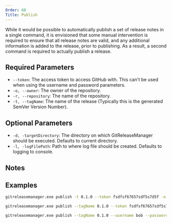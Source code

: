 ```yaml
---
Order: 60
Title: Publish
---
```


While it would be possible to automatically publish a set of release notes in a
single command, it is envisioned that some manual intervention is required to
ensure that all release notes are valid, and any additional information is added
to the release, prior to publishing. As a result, a second command is required
to actually publish a release.

## **Required Parameters**

- `--token`: The access token to access GitHub with. This can't be used when
    using the username and password parameters.
- `-o, --owner`: The owner of the repository.
- `-r, --repository`: The name of the repository.
- `-t, --tagName`: The name of the release (Typically this is the generated
    SemVer Version Number).

## **Optional Parameters**

- `-d, -targetDirectory`: The directory on which GitReleaseManager should be
    executed. Defaults to current directory.
- `-l, -logFilePath`: Path to where log file should be created. Defaults to
    logging to console.

<?! Include "_deprecated-args.md /?>

## **Notes**

<?! Include "_auth-notes.md" /?>

## **Examples**

```bash
gitreleasemanager.exe publish -t 0.1.0 --token fsdfsf67657sdf5s7d5f -o repoOwner -r repo

gitreleasemanager.exe publish --tagName 0.1.0 --token fsdfsf67657sdf5s7d5f --owner repoOwner --repository repo

gitreleasemanager.exe publish --tagName 0.1.0 --username bob --password password --owner repoOwner --repository repo
```
